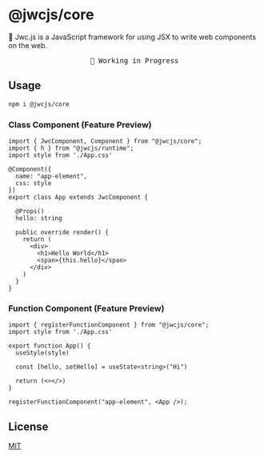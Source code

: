# @jwcjs/core 

🎨 Jwc.js is a JavaScript framework for using JSX to write web components on the web.

<pre align="center">
🧪 Working in Progress
</pre>

## Usage

```bash
npm i @jwcjs/core
```

### Class Component (Feature Preview)

```tsx
import { JwcComponent, Component } from "@jwcjs/core";
import { h } from "@jwcjs/runtime";
import style from './App.css'

@Component({
  name: "app-element",
  css: style
})
export class App extends JwcComponent {

  @Props()
  hello: string

  public override render() {
    return (
      <div>
        <h1>Hello World</h1>
        <span>{this.hello}</span>
      </div>
    )
  }
}
```

### Function Component (Feature Preview)

```tsx
import { registerFunctionComponent } from "@jwcjs/core";
import style from './App.css'

export function App() {
  useStyle(style)
  
  const [hello, setHello] = useState<string>("Hi")
  
  return (<></>)
}

registerFunctionComponent("app-element", <App />);
```

## License

[MIT](https://opensource.org/licenses/MIT)
